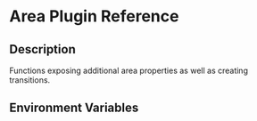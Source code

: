 # Area Plugin Reference

## Description

Functions exposing additional area properties as well as creating transitions.

## Environment Variables

